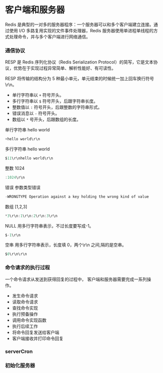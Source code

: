 # 客户端和服务器

Redis 是典型的一对多的服务器程序：一个服务器可以和多个客户端建立连接。通过使用 I/O 多路复用实现的文件事件处理器，Redis 服务器使用单进程单线程的方式处理命令，并与多个客户端进行网络通信。

### 通信协议

RESP 是 Redis 序列化协议（Redis Serialization Protocol）的简写，它是文本协议，优势在于实现过程异常简单、解析性能好、有可读性。

RESP 将传输的结构分为 5 种最小单元，单元结束的时候统一加上回车换行符号\r\n。
- 单行字符串以 `+` 符号开头。
- 多行字符串以 `$` 符号开头，后跟字符串长度。 
- 整数值以 `:` 符号开头，后跟整数的字符串形式。
- 错误消息以 `-` 符号开头。
- 数组以 `*` 号开头，后跟数组的长度。

单行字符串 hello world

```C
+hello world\r\n
```

多行字符串 hello world

```C
$11\r\nhello world\r\n
```

整数 1024

```C
:1024\r\n
```

错误 参数类型错误

```C
-WRONGTYPE Operation against a key holding the wrong kind of value
```

数组 [1,2,3]

```C
*3\r\n:1\r\n:2\r\n:3\r\n
```

NULL 用多行字符串表示，不过长度要写成-1。

```C
$-1\r\n
```

空串 用多行字符串表示，长度填 0，两个\r\n 之间,隔的是空串。

```C
$0\r\n\r\n
```

### 命令请求的执行过程

一个命令请求从发送到获得回复的过程中， 客户端和服务器需要完成一系列操作。
- 发生命令请求
- 读取命令请求
- 查找命令实现
- 执行预备操作
- 调用命令实现函数
- 执行后续工作
- 将命令回复发送给客户端
- 客户端接收并打印命令回复

### serverCron


### 初始化服务器